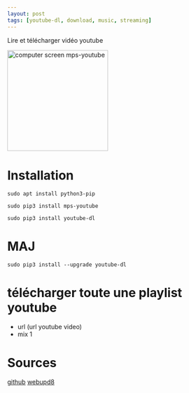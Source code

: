 ```yaml
---
layout: post
tags: [youtube-dl, download, music, streaming]
---
```

Lire et télécharger vidéo youtube

<img src="https://avatars1.githubusercontent.com/u/12987682?v=3" height="230" alt="computer screen mps-youtube">

# Installation

```
sudo apt install python3-pip
```

```
sudo pip3 install mps-youtube
```
```
sudo pip3 install youtube-dl
```

# MAJ

```
sudo pip3 install --upgrade youtube-dl
```

# télécharger toute une playlist youtube

+ url (url youtube video)
+ mix 1

# Sources

[github](https://yt-dl.org/update)
[webupd8](http://www.webupd8.org/2015/02/command-line-youtube-player-mps-youtube.html)
